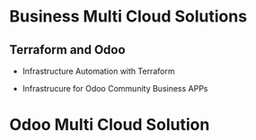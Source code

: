 
#  Business Multi Cloud Solutions


## Terraform and Odoo

- Infrastructure Automation with Terraform

- Infrastrucure for Odoo Community Business APPs


Odoo Multi Cloud Solution
=====
